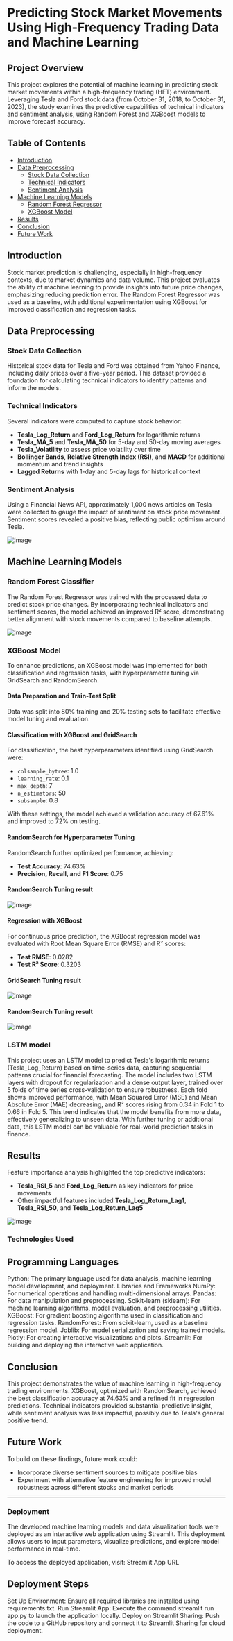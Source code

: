 # Predicting Stock Market Movements Using High-Frequency Trading Data and Machine Learning

## Project Overview

This project explores the potential of machine learning in predicting stock market movements within a high-frequency trading (HFT) environment. Leveraging Tesla and Ford stock data (from October 31, 2018, to October 31, 2023), the study examines the predictive capabilities of technical indicators and sentiment analysis, using Random Forest and XGBoost models to improve forecast accuracy.

## Table of Contents

- [Introduction](#introduction)
- [Data Preprocessing](#data-preprocessing)
  - [Stock Data Collection](#stock-data-collection)
  - [Technical Indicators](#technical-indicators)
  - [Sentiment Analysis](#sentiment-analysis)
- [Machine Learning Models](#machine-learning-models)
  - [Random Forest Regressor](#random-forest-regressor)
  - [XGBoost Model](#xgboost-model)
- [Results](#results)
- [Conclusion](#conclusion)
- [Future Work](#future-work)

## Introduction

Stock market prediction is challenging, especially in high-frequency contexts, due to market dynamics and data volume. This project evaluates the ability of machine learning to provide insights into future price changes, emphasizing reducing prediction error. The Random Forest Regressor was used as a baseline, with additional experimentation using XGBoost for improved classification and regression tasks.

## Data Preprocessing

### Stock Data Collection

Historical stock data for Tesla and Ford was obtained from Yahoo Finance, including daily prices over a five-year period. This dataset provided a foundation for calculating technical indicators to identify patterns and inform the models.

### Technical Indicators

Several indicators were computed to capture stock behavior:

- **Tesla_Log_Return** and **Ford_Log_Return** for logarithmic returns
- **Tesla_MA_5** and **Tesla_MA_50** for 5-day and 50-day moving averages
- **Tesla_Volatility** to assess price volatility over time
- **Bollinger Bands**, **Relative Strength Index (RSI)**, and **MACD** for additional momentum and trend insights
- **Lagged Returns** with 1-day and 5-day lags for historical context


### Sentiment Analysis

Using a Financial News API, approximately 1,000 news articles on Tesla were collected to gauge the impact of sentiment on stock price movement. Sentiment scores revealed a positive bias, reflecting public optimism around Tesla.

![image](https://github.com/user-attachments/assets/45748c93-47d2-47d7-8c23-28df93aa3ef6)

## Machine Learning Models

### Random Forest Classifier

The Random Forest Regressor was trained with the processed data to predict stock price changes. By incorporating technical indicators and sentiment scores, the model achieved an improved R² score, demonstrating better alignment with stock movements compared to baseline attempts.

![image](https://github.com/user-attachments/assets/0cec7464-a2fd-4ef5-baff-925822b4a31a)

### XGBoost Model

To enhance predictions, an XGBoost model was implemented for both classification and regression tasks, with hyperparameter tuning via GridSearch and RandomSearch.

#### Data Preparation and Train-Test Split

Data was split into 80% training and 20% testing sets to facilitate effective model tuning and evaluation.

#### Classification with XGBoost and GridSearch

For classification, the best hyperparameters identified using GridSearch were:
- `colsample_bytree`: 1.0
- `learning_rate`: 0.1
- `max_depth`: 7
- `n_estimators`: 50
- `subsample`: 0.8

With these settings, the model achieved a validation accuracy of 67.61% and improved to 72% on testing.

#### RandomSearch for Hyperparameter Tuning

RandomSearch further optimized performance, achieving:
- **Test Accuracy**: 74.63%
- **Precision, Recall, and F1 Score**: 0.75



#### RandomSearch Tuning result
![image](https://github.com/user-attachments/assets/eceae90d-f416-492e-b45c-c4a241ba422b) 



#### Regression with XGBoost

For continuous price prediction, the XGBoost regression model was evaluated with Root Mean Square Error (RMSE) and R² scores:

- **Test RMSE**: 0.0282
- **Test R² Score**: 0.3203


#### GridSearch Tuning result 
![image](https://github.com/user-attachments/assets/43990359-d550-4226-9051-155c0d5cc6c4)


#### RandomSearch Tuning result
![image](https://github.com/user-attachments/assets/8947b176-3ddd-405f-85d9-6906b825c772) 

### LSTM model

This project uses an LSTM model to predict Tesla's logarithmic returns (Tesla_Log_Return) based on time-series data, capturing sequential patterns crucial for financial forecasting. The model includes two LSTM layers with dropout for regularization and a dense output layer, trained over 5 folds of time series cross-validation to ensure robustness. Each fold shows improved performance, with Mean Squared Error (MSE) and Mean Absolute Error (MAE) decreasing, and R² scores rising from 0.34 in Fold 1 to 0.66 in Fold 5. This trend indicates that the model benefits from more data, effectively generalizing to unseen data. With further tuning or additional data, this LSTM model can be valuable for real-world prediction tasks in finance.



## Results

Feature importance analysis highlighted the top predictive indicators:

- **Tesla_RSI_5** and **Ford_Log_Return** as key indicators for price movements
- Other impactful features included **Tesla_Log_Return_Lag1**, **Tesla_RSI_50**, and **Tesla_Log_Return_Lag5**

![image](https://github.com/user-attachments/assets/76442249-018a-42cb-8508-8e55b21e141b)
### Technologies Used
## Programming Languages
Python: The primary language used for data analysis, machine learning model development, and deployment.
Libraries and Frameworks
NumPy: For numerical operations and handling multi-dimensional arrays.
Pandas: For data manipulation and preprocessing.
Scikit-learn (sklearn): For machine learning algorithms, model evaluation, and preprocessing utilities.
XGBoost: For gradient boosting algorithms used in classification and regression tasks.
RandomForest: From scikit-learn, used as a baseline regression model.
Joblib: For model serialization and saving trained models.
Plotly: For creating interactive visualizations and plots.
Streamlit: For building and deploying the interactive web application.


## Conclusion

This project demonstrates the value of machine learning in high-frequency trading environments. XGBoost, optimized with RandomSearch, achieved the best classification accuracy at 74.63% and a refined fit in regression predictions. Technical indicators provided substantial predictive insight, while sentiment analysis was less impactful, possibly due to Tesla's general positive trend.

## Future Work

To build on these findings, future work could:

- Incorporate diverse sentiment sources to mitigate positive bias
- Experiment with alternative feature engineering for improved model robustness across different stocks and market periods


---
### Deployment
The developed machine learning models and data visualization tools were deployed as an interactive web application using Streamlit. This deployment allows users to input parameters, visualize predictions, and explore model performance in real-time.

To access the deployed application, visit: Streamlit App URL

 ## Deployment Steps
Set Up Environment: Ensure all required libraries are installed using requirements.txt.
Run Streamlit App: Execute the command streamlit run app.py to launch the application locally.
Deploy on Streamlit Sharing: Push the code to a GitHub repository and connect it to Streamlit Sharing for cloud deployment.
